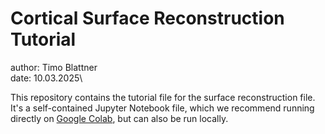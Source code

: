 # Cortical Surface Reconstruction Tutorial

author: Timo Blattner\
date: 10.03.2025\

This repository contains the tutorial file for the surface reconstruction file. It's a self-contained Jupyter Notebook file, which we recommend running directly on [Google Colab](https://colab.research.google.com/), but can also be run locally. 